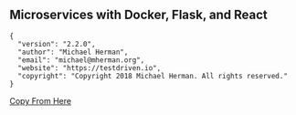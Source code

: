 ## Microservices with Docker, Flask, and React

```
{
  "version": "2.2.0",
  "author": "Michael Herman",
  "email": "michael@mherman.org",
  "website": "https://testdriven.io",
  "copyright": "Copyright 2018 Michael Herman. All rights reserved."
}
```

[Copy From Here](https://testdriven.io)
